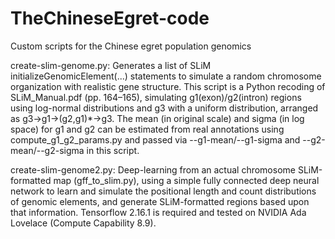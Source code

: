 # TheChineseEgret-code
Custom scripts for the Chinese egret population genomics


create-slim-genome.py:  Generates a list of SLiM initializeGenomicElement(...) statements to simulate a random chromosome organization with realistic gene structure. This script is a Python recoding of SLiM_Manual.pdf (pp. 164–165), simulating g1(exon)/g2(intron) regions using log-normal distributions and g3 with a uniform distribution, arranged as g3→g1→(g2,g1)*→g3. The mean (in original scale) and sigma (in log space) for g1 and g2 can be estimated from real annotations using compute_g1_g2_params.py and passed via --g1-mean/--g1-sigma and --g2-mean/--g2-sigma in this script.

create-slim-genome2.py: Deep-learning from an actual chromosome SLiM-formatted map (gff_to_slim.py), using a simple fully connected deep neural network to learn and simulate the positional length and count distributions of genomic elements, and generate SLiM-formatted regions based upon that information. Tensorflow 2.16.1 is required and tested on NVIDIA Ada Lovelace (Compute Capability 8.9). 

